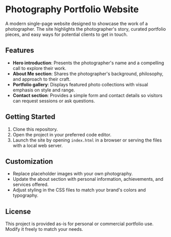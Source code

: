 # Photography Portfolio Website

A modern single-page website designed to showcase the work of a photographer. The site highlights the photographer's story, curated portfolio pieces, and easy ways for potential clients to get in touch.

## Features

- **Hero introduction**: Presents the photographer's name and a compelling call to explore their work.
- **About Me section**: Shares the photographer's background, philosophy, and approach to their craft.
- **Portfolio gallery**: Displays featured photo collections with visual emphasis on style and range.
- **Contact section**: Provides a simple form and contact details so visitors can request sessions or ask questions.

## Getting Started

1. Clone this repository.
2. Open the project in your preferred code editor.
3. Launch the site by opening `index.html` in a browser or serving the files with a local web server.

## Customization

- Replace placeholder images with your own photography.
- Update the about section with personal information, achievements, and services offered.
- Adjust styling in the CSS files to match your brand's colors and typography.

## License

This project is provided as-is for personal or commercial portfolio use. Modify it freely to match your needs.
